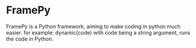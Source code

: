 # FramePy
FramePy is a Python framework, aiming to make coding in python much easier.
for example:
dynamic(code)
with code being a string argument, runs the code in Python.
